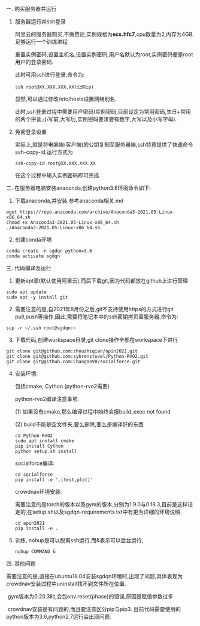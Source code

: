 一. 购买服务器并运行

1. 服务器运行并ssh登录

   阿里云的服务器购买,不做赘述,实例规格为**ecs.hfc7**,cpu数量为2,内存为4GB,足够运行一个训练进程

   重置实例密码,设置主机名,设置实例密码,用户名默认为root,实例密码便是root用户的登录密码.

   此时可用ssh进行登录,命令为:

   ```
   ssh root@XX.XXX.XXX.XX(公网ip)
   ```

   显然,可以通过修改/etc/hosts设置网络别名.

   此时,ssh登录过程中需要用户密码(实例密码,目前设定为常用密码,生日+常用的两个拼音,小写前,大写后,实例密码要求要有数字,大写以及小写字母).

2. 免密登录设置

   实际上,就是将电脑端(客户端)的公钥复制至服务器端,ssh特意提供了快速命令ssh-copy-id,运行方式为

   ```
   ssh-copy-id root@XX.XXX.XXX.XX
   ```

   在这个过程中输入实例密码即可完成.

二. 在服务器电脑安装anaconda,创建python3.6环境命令如下:

1. 下载anaconda,并安装,参考anaconda相关.md

```
wget https://repo.anaconda.com/archive/Anaconda3-2021.05-Linux-x86_64.sh
chmod +x Anaconda3-2021.05-Linux-x86_64.sh
./Anaconda3-2021.05-Linux-x86_64.sh
```

2. 创建conda环境

```
conda create -n sgdqn python=3.6
conda activate sgdqn
```

三. 代码编译及运行

1. 更新apt源(默认使用阿里云),而后下载git,因为代码都放在github上进行管理

```
sudo apt update
sudo apt -y install git
```

2. 需要注意的是,自2021年8月份之后,git不支持使用https的方式进行git pull,push等操作,因此,需要将笔记本中的ssh密钥拷贝至服务器,命令为:

```
scp -r ~/.ssh root@sgdqn:~
```

3. 下载代码,创建workspace目录,git clone操作全部在workspace下进行

```
git clone git@github.com:zhouzhiqian/apin2021.git
git clone git@github.com:sybrenstuvel/Python-RVO2.git
git clone git@github.com:ChanganVR/socialforce.git
```

4. 安装环境:

   包括cmake, Cython (python-rvo2需要)

   python-rvo2编译注意事项:

   (1) 如果没有cmake,那么编译过程中始终会报build_exec not found

   (2) build不能是空文件夹,要么删除,要么是编译好的东西

   ```
   cd Python-RVO2
   sudo apt install cmake
   pip install Cython
   python setup.sh install
   ```

   socialforce编译:

   ```
   cd socialforce
   pip install -e '.[test,plot]'
   ```

   crowdnav环境安装:

   需要注意的是torch的版本以及gym的版本,分别为1.9.0与0.18.3,目前是这样设定的,在setup.sh以及sgdqn-requirements.txt中有更为详细的环境说明.

   ```
   cd apin2021
   pip install -e .
   ```

5. 训练, nohup是可以脱离ssh运行,而&表示可以后台运行,

   ```
   nohup COMMAND &
   ```
   

四. 其他问题 

​	需要注意的是,直接在ubuntu18.04安装sgdqn环境时,出现了问题,具体表现为crowdnav安装过程中uninstall找不到文件所在位置.

​    gym版本为0.20.3时,会包env.reset(phase)的错误,原因是赋值参数过多

​	crowdnav安装是有问题的,而且要注意区分pip与pip3. 目前代码需要使用的python版本为3.6,python2.7运行会出现问题.





